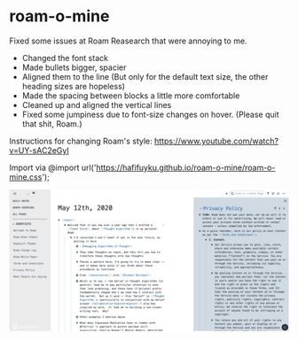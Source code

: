 # roam-o-mine
Fixed some issues at Roam Reasearch that were annoying to me. 

* Changed the font stack
* Made bullets bigger, spacier
* Aligned them to the line (But only for the default text size, the other heading sizes are hopeless)
* Made the spacing between blocks a little more comfortable 
* Cleaned up and aligned the vertical lines
* Fixed some jumpiness due to font-size changes on hover. (Please quit that shit, Roam.)

Instructions for changing Roam's style: https://www.youtube.com/watch?v=UY-sAC2eGyI

Import via @import url('https://hafifuyku.github.io/roam-o-mine/roam-o-mine.css');

![roam-o-mine](/images/screenshot-roam-o-mine.png)
